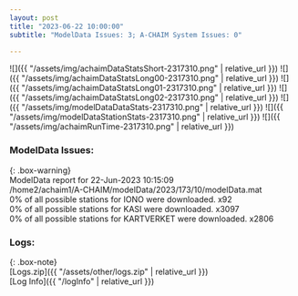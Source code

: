 ```yaml
---
layout: post
title: "2023-06-22 10:00:00"
subtitle: "ModelData Issues: 3; A-CHAIM System Issues: 0"

---
```


![]({{ "/assets/img/achaimDataStatsShort-2317310.png" | relative_url }})
![]({{ "/assets/img/achaimDataStatsLong00-2317310.png" | relative_url }})
![]({{ "/assets/img/achaimDataStatsLong01-2317310.png" | relative_url }})
![]({{ "/assets/img/achaimDataStatsLong02-2317310.png" | relative_url }})
![]({{ "/assets/img/modelDataDataStats-2317310.png" | relative_url }})
![]({{ "/assets/img/modelDataStationStats-2317310.png" | relative_url }})
![]({{ "/assets/img/achaimRunTime-2317310.png" | relative_url }})


### ModelData Issues:  
  
{: .box-warning}  
 ModelData report for 22-Jun-2023 10:15:09   
 /home2/achaim1/A-CHAIM/modelData/2023/173/10/modelData.mat   
 0% of all possible stations for IONO were downloaded. x92   
 0% of all possible stations for KASI were downloaded. x3097   
 0% of all possible stations for KARTVERKET were downloaded. x2806   
  


### Logs:  
  
{: .box-note}  
[Logs.zip]({{ "/assets/other/logs.zip" | relative_url }})  
[Log Info]({{ "/logInfo" | relative_url }})  
